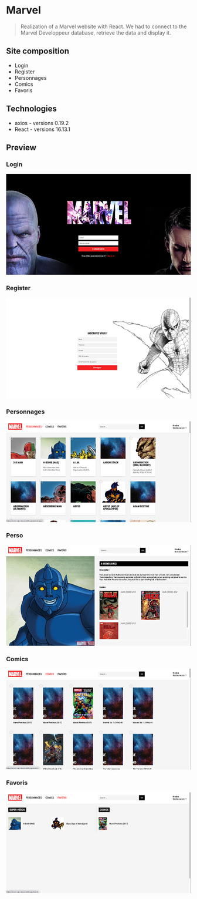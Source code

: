 # Marvel

> Realization of a Marvel website with React. We had to connect to the Marvel Developpeur database, retrieve the data and display it.

## Site composition

- Login
- Register
- Personnages
- Comics
- Favoris

## Technologies

- axios - versions 0.19.2
- React - versions 16.13.1

## Preview

### Login

![Login](https://github.com/cauxNicolas/marvel-front/blob/master/src/img/login.png)

### Register

![Register](https://github.com/cauxNicolas/marvel-front/blob/master/src/img/register.png)

### Personnages

![Personnages](https://github.com/cauxNicolas/marvel-front/blob/master/src/img/personnages.png)

### Perso

![Perso](https://github.com/cauxNicolas/marvel-front/blob/master/src/img/perso.png)

### Comics

![Comics](https://github.com/cauxNicolas/marvel-front/blob/master/src/img/comics.png)

### Favoris

![Favoris](https://github.com/cauxNicolas/marvel-front/blob/master/src/img/favoris.png)

